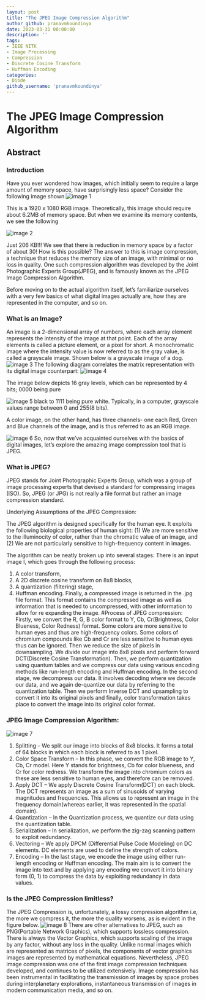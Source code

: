 ```yaml
---
layout: post
title: "The JPEG Image Compression Algorithm"
author_github: pranavmkoundinya
date: 2023-03-31 00:00:00
description: ''
tags:
- IEEE NITK
- Image Processing
- Compression
- Discrete Cosine Transform
- Huffman Encoding
categories:
- Diode
github_username: 'pranavmkoundinya'
---
```

# The JPEG Image Compression Algorithm

## Abstract

### Introduction

Have you ever wondered how images, which initially seem to require a large amount of memory space, have surprisingly less space? Consider the following image shown
![image 1](/blog/assets/img/jpeg-image-compression/dog.jpg)

This is a 1920 x 1080 RGB image. Theoretically, this image should require about 6.2MB of memory space. But when we examine its memory contents, we see the following


![image 2](/blog/assets/img/jpeg-image-compression/dog_mem.jpg)

Just 206 KB!!! We see that there is reduction in memory space by a factor of about 30! How is this possible? The answer to this is image compression, a technique that reduces the memory size of an image, with minimal or no loss in quality. One such compression algorithm was developed by the Joint Photographic Experts Group(JPEG), and is famously known as the JPEG Image Compression Algorithm.

Before moving on to the actual algorithm itself, let’s familiarize ourselves with a very few basics of what digital images actually are, how they are represented in the computer, and so on.


### What is an Image?

An image is a 2-dimensional array of numbers, where each array element represents the intensity of the image at that point. Each of the array elements is called a picture element, or a pixel for short. A monochromatic image where the intensity value is now referred to as the gray value, is called a grayscale image. Shown below is a grayscale image of a dog.
![image 3](/blog/assets/img/jpeg-image-compression/B2DBy.jpg)
The following diagram correlates the matrix representation with its digital image counterpart:
![image 4](/blog/assets/img/jpeg-image-compression/mona_lisa.jpg)

The image below depicts 16 gray levels, which can be represented by 4 bits; 0000 being pure


![image 5](/blog/assets/img/jpeg-image-compression/Greyscale-Test-Image.png)
black to 1111 being pure white. Typically, in a computer, grayscale values range between 0 and 255(8 bits).







A color image, on the other hand, has three channels- one each Red, Green and Blue channels of the image, and is thus referred to as an RGB image.

![image 6](/blog/assets/img/jpeg-image-compression/lenna.jfif)
So, now that we’ve acquainted ourselves with the basics of digital images, let’s explore the amazing image compression tool that is JPEG.



### What is JPEG?

JPEG stands for Joint Photographic Experts Group, which was a group of image processing experts that devised a standard for compressing images (ISO).
So, JPEG (or JPG) is not really a file format but rather an image compression standard.

Underlying Assumptions of the JPEG Compression:

The JPEG algorithm is designed specifically for the human eye. It exploits the following biological properties of human sight:
(1) We are more sensitive to the illuminocity of color, rather than the chromatic value of an image, and
(2) We are not particularly sensitive to high-frequency content in images.


The algorithm can be neatly broken up into several stages: There is an input image I, which goes through the following process:
1. A color transform,
2. A 2D discrete cosine transform on 8x8 blocks,
3. A quantization (filtering) stage, 
4. Huffman encoding.
Finally, a compressed image is returned in the .jpg file format. This format contains the compressed image as well as information that is needed to uncompressed, with other information to allow for re expanding the image.
#Process of JPEG compression:
Firstly, we convert the R, G, B color format to Y, Cb, Cr(Brightness, Color Blueness, Color Redness) format. Some colors are more sensitive to human eyes and thus are high-frequency colors. Some colors of chromium compounds like Cb and Cr are less sensitive to human eyes thus can be ignored. Then we reduce the size of pixels in downsampling. We divide our image into 8x8 pixels and perform forward DCT(Discrete Cosine Transformation). Then, we perform quantization using quantum tables and we compress our data using various encoding methods like run-length encoding and Huffman encoding. 
In the second stage, we decompress our data. It involves decoding where we decode our data, and we again de-quantize our data by referring to the quantization table. Then we perform Inverse DCT and upsampling to convert it into its original pixels and finally, color transformation takes place to convert the image into its original color format. 

### JPEG Image Compression Algorithm:
![image 7](/blog/assets/img/jpeg-image-compression/chart.png)
1. Splitting – 
We split our image into blocks of 8x8 blocks. It forms a total of 64 blocks in which each block is referred to as 1 pixel. 
2. Color Space Transform – 
In this phase, we convert the RGB image to Y, Cb, Cr model. Here Y stands for brightness, Cb for color blueness, and Cr for color redness. We transform the image into chromium colors as these are less sensitive to human eyes, and therefore can be removed. 
3. Apply DCT – 
We apply Discrete Cosine Transform(DCT) on each block. The DCT represents an image as a sum of sinusoids of varying magnitudes and frequencies. This allows us to represent an image in the frequency domain(whereas earlier, it was represented in the spatial domain). 
4. Quantization – 
In the Quantization process, we quantize our data using the quantization table. 
5. Serialization – 
In serialization, we perform the zig-zag scanning pattern to exploit redundancy. 
6. Vectoring – 
We apply DPCM (Differential Pulse Code Modeling) on DC elements. DC elements are used to define the strength of colors. 
7. Encoding – 
In the last stage, we encode the image using either run-length encoding or Huffman encoding. The main aim is to convert the image into text and by applying any encoding we convert it into binary form (0, 1) to compress the data by exploiting redundancy in data values. 

### Is the JPEG Compression limitless?
The JPEG Compression is, unfortunately, a lossy compression algorithm i.e, the more we compress it, the more the quality worsens, as is evident in the figure below. 
![image 8](/blog/assets/img/jpeg-image-compression/quality.jpg)
There are other alternatives to JPEG, such as PNG(Portable Network Graphics), which supports lossless compression. There is always the Vector Graphics, which supports scaling of the image by any factor, without any loss in the quality. Unlike normal images which are represented as matrices of pixels, the components of vector graphics images are represented by mathematical equations. Nevertheless, JPEG image compression was one of the first image compression techniques developed, and continues to be utilized extensively. 
Image compression has been instrumental in facilitating the transmission of images by space probes during interplanetary explorations, instantaneous transmission of images in modern communication media, and so on. 